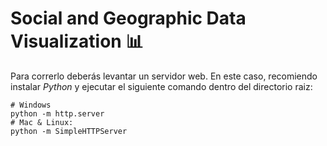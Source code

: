 # Social and Geographic Data Visualization 📊

Para correrlo deberás levantar un servidor web. En este caso, recomiendo instalar *Python* y ejecutar el siguiente comando dentro del directorio raiz:

```
# Windows
python -m http.server
# Mac & Linux:
python -m SimpleHTTPServer
```
